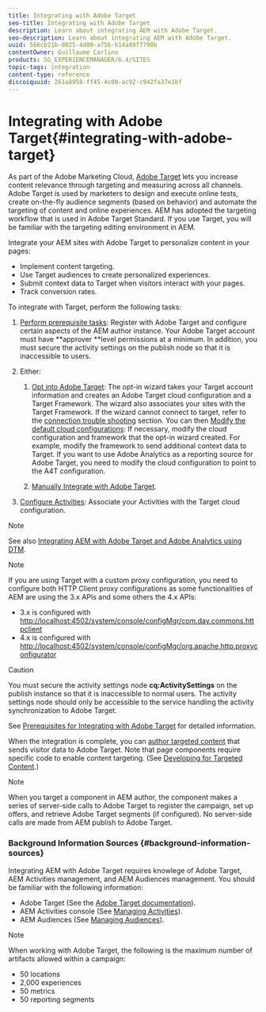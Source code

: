 ```yaml
---
title: Integrating with Adobe Target
seo-title: Integrating with Adobe Target
description: Learn about integrating AEM with Adobe Target.
seo-description: Learn about integrating AEM with Adobe Target.
uuid: 566cb21b-8025-4d00-a75b-b14a89f7790b
contentOwner: Guillaume Carlino
products: SG_EXPERIENCEMANAGER/6.4/SITES
topic-tags: integration
content-type: reference
discoiquuid: 261a8958-ff45-4c00-ac92-c942fa37e1bf
---
```


# Integrating with Adobe Target{#integrating-with-adobe-target}

As part of the Adobe Marketing Cloud, [Adobe Target](http://www.adobe.com/solutions/testing-targeting/testandtarget.html) lets you increase content relevance through targeting and measuring across all channels. Adobe Target is used by marketers to design and execute online tests, create on-the-fly audience segments (based on behavior) and automate the targeting of content and online experiences. AEM has adopted the targeting workflow that is used in Adobe Target Standard. If you use Target, you will be familiar with the targeting editing environment in AEM.

Integrate your AEM sites with Adobe Target to personalize content in your pages:

* Implement content targeting.
* Use Target audiences to create personalized experiences.
* Submit context data to Target when visitors interact with your pages.
* Track conversion rates.

To integrate with Target, perform the following tasks:

1. [Perform prerequisite tasks](../../../sites/administering/using/target-requirements.md): Register with Adobe Target and configure certain aspects of the AEM author instance. Your Adobe Target account must have **approver **level permissions at a minimum. In addition, you must secure the activity settings on the publish node so that it is inaccessible to users.

1. Either:

    1. [Opt into Adobe Target](../../../sites/administering/using/opt-in.md): The opt-in wizard takes your Target account information and creates an Adobe Target cloud configuration and a Target Framework. The wizard also associates your sites with the Target Framework. If the wizard cannot connect to target, refer to the [connection trouble shooting](../../../sites/administering/using/target-configuring.md#troubleshooting-target-connection-problems) section. You can then [Modify the default cloud configurations](../../../sites/administering/using/target-configuring.md#modifyingtheoptinwizardconfigurations): If necessary, modify the cloud configuration and framework that the opt-in wizard created. For example, modify the framework to send additional context data to Target. If you want to use Adobe Analytics as a reporting source for Adobe Target, you need to modify the cloud configuration to point to the A4T configuration.
    
    1. [Manually Integrate with Adobe Target](../../../sites/administering/using/target-configuring.md#manuallyintegratingwithadobetarget).

1. [Configure Activities](../../../sites/authoring/using/activitylib.md): Associate your Activities with the Target cloud configuration.

>[!NOTE]
>
>See also [Integrating AEM with Adobe Target and Adobe Analytics using DTM](https://helpx.adobe.com/experience-manager/using/integrate-digital-marketing-solutions.html).

>[!NOTE]
>
>If you are using Target with a custom proxy configuration, you need to configure both HTTP Client proxy configurations as some functionalities of AEM are using the 3.x APIs and some others the 4.x APIs:
>
>* 3.x is configured with [http://localhost:4502/system/console/configMgr/com.day.commons.httpclient](http://localhost:4502/system/console/configMgr/com.day.commons.httpclient)
>* 4.x is configured with [http://localhost:4502/system/console/configMgr/org.apache.http.proxyconfigurator](http://localhost:4502/system/console/configMgr/org.apache.http.proxyconfigurator)
>

>[!CAUTION]
>
>You must secure the activity settings node **cq:ActivitySettings** on the publish instance so that it is inaccessible to normal users. The activity settings node should only be accessible to the service handling the activity synchronization to Adobe Target.
>
>See [Prerequisites for Integrating with Adobe Target](../../../sites/administering/using/target-requirements.md#securingtheactivitysettings) for detailed information.

When the integration is complete, you can [author targeted content](../../../sites/authoring/using/content-targeting-touch.md) that sends visitor data to Adobe Target. Note that page components require specific code to enable content targeting. (See [Developing for Targeted Content](../../../sites/developing/using/target.md).)

>[!NOTE]
>
>When you target a component in AEM author, the component makes a series of server-side calls to Adobe Target to register the campaign, set up offers, and retrieve Adobe Target segments (if configured). No server-side calls are made from AEM publish to Adobe Target.

### Background Information Sources {#background-information-sources}

Integrating AEM with Adobe Target requires knowlege of Adobe Target, AEM Activities management, and AEM Audiences management. You should be familiar with the following information:

* Adobe Target (See the [Adobe Target documentation](https://marketing.adobe.com/resources/help/en_US/target/)).
* AEM Activities console (See [Managing Activities](../../../sites/authoring/using/activitylib.md)).
* AEM Audiences (See [Managing Audiences](../../../sites/authoring/using/managing-audiences.md)).

>[!NOTE]
>
>When working with Adobe Target, the following is the maximum number of artifacts allowed within a campaign:
>
>* 50 locations
>* 2,000 experiences
>* 50 metrics
>* 50 reporting segments
>

